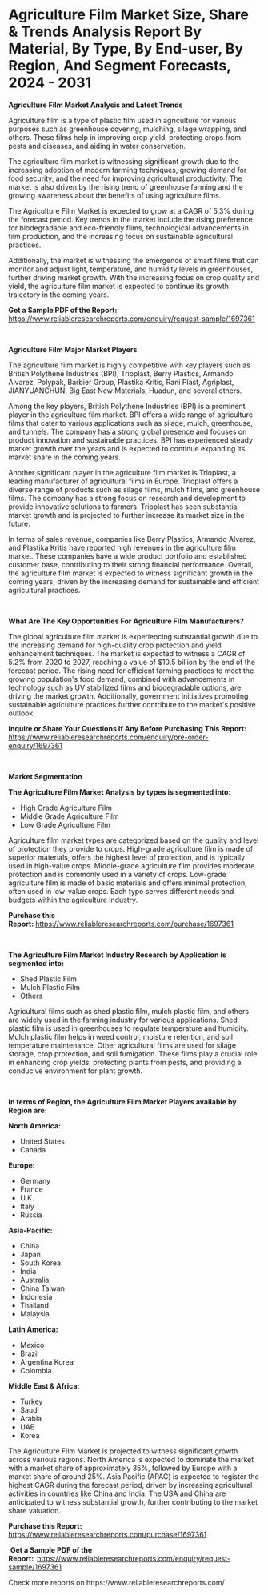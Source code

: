 <p><h1>Agriculture Film Market Size, Share & Trends Analysis Report By Material, By Type, By End-user, By Region, And Segment Forecasts, 2024 - 2031</h1></p><p><strong>Agriculture Film Market Analysis and Latest Trends</strong></p>
<p><p>Agriculture film is a type of plastic film used in agriculture for various purposes such as greenhouse covering, mulching, silage wrapping, and others. These films help in improving crop yield, protecting crops from pests and diseases, and aiding in water conservation.</p><p>The agriculture film market is witnessing significant growth due to the increasing adoption of modern farming techniques, growing demand for food security, and the need for improving agricultural productivity. The market is also driven by the rising trend of greenhouse farming and the growing awareness about the benefits of using agriculture films.</p><p>The Agriculture Film Market is expected to grow at a CAGR of 5.3% during the forecast period. Key trends in the market include the rising preference for biodegradable and eco-friendly films, technological advancements in film production, and the increasing focus on sustainable agricultural practices.</p><p>Additionally, the market is witnessing the emergence of smart films that can monitor and adjust light, temperature, and humidity levels in greenhouses, further driving market growth. With the increasing focus on crop quality and yield, the agriculture film market is expected to continue its growth trajectory in the coming years.</p></p>
<p><strong>Get a Sample PDF of the Report:&nbsp;</strong> <a href="https://www.reliableresearchreports.com/enquiry/request-sample/1697361">https://www.reliableresearchreports.com/enquiry/request-sample/1697361</a></p>
<p>&nbsp;</p>
<p><strong>Agriculture Film Major Market Players</strong></p>
<p><p>The agriculture film market is highly competitive with key players such as British Polythene Industries (BPI), Trioplast, Berry Plastics, Armando Alvarez, Polypak, Barbier Group, Plastika Kritis, Rani Plast, Agriplast, JIANYUANCHUN, Big East New Materials, Huadun, and several others. </p><p>Among the key players, British Polythene Industries (BPI) is a prominent player in the agriculture film market. BPI offers a wide range of agriculture films that cater to various applications such as silage, mulch, greenhouse, and tunnels. The company has a strong global presence and focuses on product innovation and sustainable practices. BPI has experienced steady market growth over the years and is expected to continue expanding its market share in the coming years.</p><p>Another significant player in the agriculture film market is Trioplast, a leading manufacturer of agricultural films in Europe. Trioplast offers a diverse range of products such as silage films, mulch films, and greenhouse films. The company has a strong focus on research and development to provide innovative solutions to farmers. Trioplast has seen substantial market growth and is projected to further increase its market size in the future.</p><p>In terms of sales revenue, companies like Berry Plastics, Armando Alvarez, and Plastika Kritis have reported high revenues in the agriculture film market. These companies have a wide product portfolio and established customer base, contributing to their strong financial performance. Overall, the agriculture film market is expected to witness significant growth in the coming years, driven by the increasing demand for sustainable and efficient agricultural practices.</p></p>
<p>&nbsp;</p>
<p><strong>What Are The Key Opportunities For Agriculture Film Manufacturers?</strong></p>
<p><p>The global agriculture film market is experiencing substantial growth due to the increasing demand for high-quality crop protection and yield enhancement techniques. The market is expected to witness a CAGR of 5.2% from 2020 to 2027, reaching a value of $10.5 billion by the end of the forecast period. The rising need for efficient farming practices to meet the growing population's food demand, combined with advancements in technology such as UV stabilized films and biodegradable options, are driving the market growth. Additionally, government initiatives promoting sustainable agriculture practices further contribute to the market's positive outlook.</p></p>
<p><strong>Inquire or Share Your Questions If Any Before Purchasing This Report:</strong> <a href="https://www.reliableresearchreports.com/enquiry/pre-order-enquiry/1697361">https://www.reliableresearchreports.com/enquiry/pre-order-enquiry/1697361</a></p>
<p>&nbsp;</p>
<p><strong>Market Segmentation</strong></p>
<p><strong>The Agriculture Film Market Analysis by types is segmented into:</strong></p>
<p><ul><li>High Grade Agriculture Film</li><li>Middle Grade Agriculture Film</li><li>Low Grade Agriculture Film</li></ul></p>
<p><p>Agriculture film market types are categorized based on the quality and level of protection they provide to crops. High-grade agriculture film is made of superior materials, offers the highest level of protection, and is typically used in high-value crops. Middle-grade agriculture film provides moderate protection and is commonly used in a variety of crops. Low-grade agriculture film is made of basic materials and offers minimal protection, often used in low-value crops. Each type serves different needs and budgets within the agriculture industry.</p></p>
<p><strong>Purchase this Report:&nbsp;</strong><a href="https://www.reliableresearchreports.com/purchase/1697361">https://www.reliableresearchreports.com/purchase/1697361</a></p>
<p>&nbsp;</p>
<p><strong>The Agriculture Film Market Industry Research by Application is segmented into:</strong></p>
<p><ul><li>Shed Plastic Film</li><li>Mulch Plastic Film</li><li>Others</li></ul></p>
<p><p>Agricultural films such as shed plastic film, mulch plastic film, and others are widely used in the farming industry for various applications. Shed plastic film is used in greenhouses to regulate temperature and humidity. Mulch plastic film helps in weed control, moisture retention, and soil temperature maintenance. Other agricultural films are used for silage storage, crop protection, and soil fumigation. These films play a crucial role in enhancing crop yields, protecting plants from pests, and providing a conducive environment for plant growth.</p></p>
<p>&nbsp;</p>
<p><strong>In terms of Region, the Agriculture Film Market Players available by Region are:</strong></p>
<p>
    <p> <strong> North America: </strong>
        <ul>
            <li>United States</li>
            <li>Canada</li>
        </ul>
        </p> 
    <p> <strong> Europe: </strong>
        <ul>
            <li>Germany</li>
            <li>France</li>
            <li>U.K.</li>
            <li>Italy</li>
            <li>Russia</li>
        </ul>
        </p> 
    <p> <strong> Asia-Pacific: </strong>
        <ul>
            <li>China</li>
            <li>Japan</li>
            <li>South Korea</li>
            <li>India</li>
            <li>Australia</li>
            <li>China Taiwan</li>
            <li>Indonesia</li>
            <li>Thailand</li>
            <li>Malaysia</li>
        </ul>
        </p> 
    <p> <strong> Latin America: </strong>
        <ul>
            <li>Mexico</li>
            <li>Brazil</li>
            <li>Argentina Korea</li>
            <li>Colombia</li>
        </ul>
        </p> 
    <p> <strong> Middle East & Africa: </strong>
        <ul>
            <li>Turkey</li>
            <li>Saudi</li>
            <li>Arabia</li>
            <li>UAE</li>
            <li>Korea</li>
        </ul>
    </p>
    </p>
<p><p>The Agriculture Film Market is projected to witness significant growth across various regions. North America is expected to dominate the market with a market share of approximately 35%, followed by Europe with a market share of around 25%. Asia Pacific (APAC) is expected to register the highest CAGR during the forecast period, driven by increasing agricultural activities in countries like China and India. The USA and China are anticipated to witness substantial growth, further contributing to the market share valuation.</p></p>
<p><strong>Purchase this Report: </strong><a href="https://www.reliableresearchreports.com/purchase/1697361">https://www.reliableresearchreports.com/purchase/1697361</a></p>
<p>&nbsp;<strong>Get a Sample PDF of the Report:&nbsp;&nbsp;</strong><a href="https://www.reliableresearchreports.com/enquiry/request-sample/1697361">https://www.reliableresearchreports.com/enquiry/request-sample/1697361</a></p>
<p><strong></strong></p>
<p>Check more reports on https://www.reliableresearchreports.com/</p>